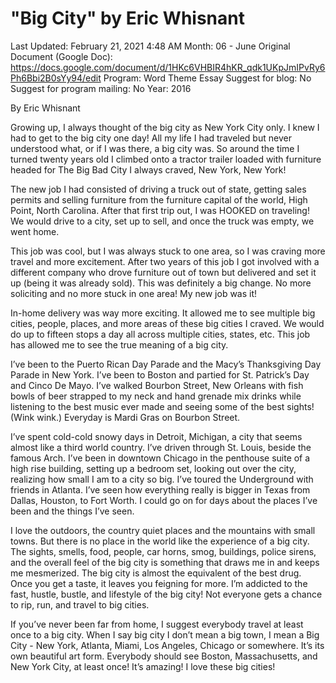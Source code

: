 # "Big City" by Eric Whisnant

Last Updated: February 21, 2021 4:48 AM
Month: 06 - June
Original Document (Google Doc): https://docs.google.com/document/d/1HKc6VHBIR4hKR_qdk1UKpJmIPvRy6Ph6Bbi2B0sYy94/edit
Program: Word Theme Essay
Suggest for blog: No
Suggest for program mailing: No
Year: 2016

By Eric Whisnant

Growing up, I always thought of the big city as New York City only. I knew I had to get to the big city one day! All my life I had traveled but never understood what, or if I was there, a big city was. So around the time I turned twenty years old I climbed onto a tractor trailer loaded with furniture headed for The Big Bad City I always craved, New York, New York!

The new job I had consisted of driving a truck out of state, getting sales permits and selling furniture from the furniture capital of the world, High Point, North Carolina. After that first trip out, I was HOOKED on traveling! We would drive to a city, set up to sell, and once the truck was empty, we went home.

This job was cool, but I was always stuck to one area, so I was craving more travel and more excitement. After two years of this job I got involved with a different company who drove furniture out of town but delivered and set it up (being it was already sold). This was definitely a big change. No more soliciting and no more stuck in one area! My new job was it!

In-home delivery was way more exciting. It allowed me to see multiple big cities, people, places, and more areas of these big cities I craved. We would do up to fifteen stops a day all across multiple cities, states, etc. This job has allowed me to see the true meaning of a big city.

I’ve been to the Puerto Rican Day Parade and the Macy’s Thanksgiving Day Parade in New York. I’ve been to Boston and partied for St. Patrick’s Day and Cinco De Mayo. I’ve walked Bourbon Street, New Orleans with fish bowls of beer strapped to my neck and hand grenade mix drinks while listening to the best music ever made and seeing some of the best sights! (Wink wink.) Everyday is Mardi Gras on Bourbon Street.

I’ve spent cold-cold snowy days in Detroit, Michigan, a city that seems almost like a third world country. I’ve driven through St. Louis, beside the famous Arch. I’ve been in downtown Chicago in the penthouse suite of a high rise building, setting up a bedroom set, looking out over the city, realizing how small I am to a city so big. I’ve toured the Underground with friends in Atlanta. I’ve seen how everything really is bigger in Texas from Dallas, Houston, to Fort Worth. I could go on for days about the places I’ve been and the things I’ve seen.

I love the outdoors, the country quiet places and the mountains with small towns. But there is no place in the world like the experience of a big city. The sights, smells, food, people, car horns, smog, buildings, police sirens, and the overall feel of the big city is something that draws me in and keeps me mesmerized. The big city is almost the equivalent of the best drug. Once you get a taste, it leaves you feigning for more. I’m addicted to the fast, hustle, bustle, and lifestyle of the big city! Not everyone gets a chance to rip, run, and travel to big cities.

If you’ve never been far from home, I suggest everybody travel at least once to a big city. When I say big city I don’t mean a big town, I mean a Big City - New York, Atlanta, Miami, Los Angeles, Chicago or somewhere. It’s its own beautiful art form. Everybody should see Boston, Massachusetts, and New York City, at least once! It’s amazing! I love these big cities!